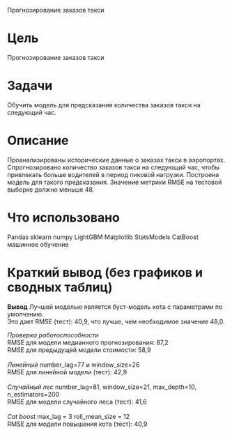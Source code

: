 Прогнозирование заказов такси

# Цель
Прогнозирование заказов такси

# Задачи
Обучить модель для предсказания количества заказов такси на следующий час. 

# Описание
Проанализированы исторические данные о заказах такси в аэропортах.  
Спрогнозировано количество заказов такси на следующий час, чтобы привлекать больше водителей в период пиковой нагрузки. 
Построена модель для такого предсказания.
Значение метрики RMSE на тестовой выборке должно меньше 48.


# Что использовано
Pandas
sklearn
numpy
LightGBM
Matplotlib
StatsModels
CatBoost
машинное обучение

# Краткий вывод (без графиков и сводных таблиц)
**Вывод**
Лучшей моделью является буст-модель кота с параметрами по умолчанию. <br>
Это дает RMSE (тест): 40,9, что лучше, чем необходимое значение 48,0. <br>

*Проверка работоспособности* <br>
RMSE для модели медианного прогнозирования: 87,2 <br>
RMSE для предыдущей модели стоимости: 58,9 <br><br>
*Линейный* number_lag=77 и window_size=26 <br>
RMSE для линейной модели (тест): 42,9 <br><br>
*Случайный лес* number_lag=81, window_size=21, max_depth=10, n_estimators=200 <br>
RMSE для модели случайного леса (тест): 41,6 <br><br>
*Cat boost* max_lag = 3 roll_mean_size = 12<br>
RMSE для модели повышения кота (тест): 40,9 <br>